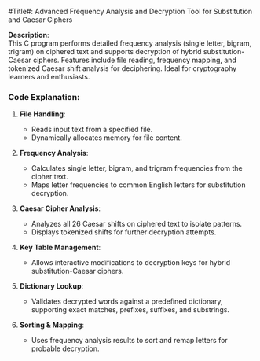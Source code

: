 #Title#: Advanced Frequency Analysis and Decryption Tool for Substitution and Caesar Ciphers  

**Description**:  
This C program performs detailed frequency analysis (single letter, bigram, trigram) on ciphered text and supports decryption of hybrid substitution-Caesar ciphers. Features include file reading, frequency mapping, and tokenized Caesar shift analysis for deciphering. Ideal for cryptography learners and enthusiasts.

### Code Explanation:

1. **File Handling**:  
   - Reads input text from a specified file.  
   - Dynamically allocates memory for file content.

2. **Frequency Analysis**:  
   - Calculates single letter, bigram, and trigram frequencies from the cipher text.  
   - Maps letter frequencies to common English letters for substitution decryption.  

3. **Caesar Cipher Analysis**:  
   - Analyzes all 26 Caesar shifts on ciphered text to isolate patterns.  
   - Displays tokenized shifts for further decryption attempts.

4. **Key Table Management**:  
   - Allows interactive modifications to decryption keys for hybrid substitution-Caesar ciphers.  

5. **Dictionary Lookup**:  
   - Validates decrypted words against a predefined dictionary, supporting exact matches, prefixes, suffixes, and substrings.

6. **Sorting & Mapping**:  
   - Uses frequency analysis results to sort and remap letters for probable decryption.

